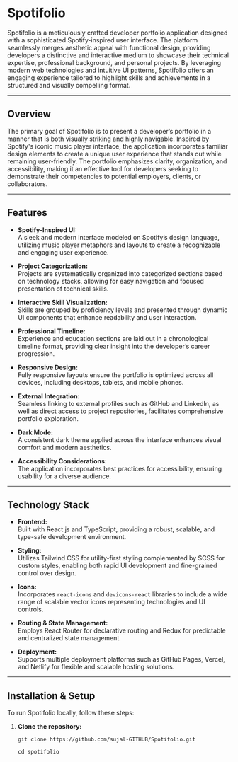# Spotifolio

Spotifolio is a meticulously crafted developer portfolio application designed with a sophisticated Spotify-inspired user interface. The platform seamlessly merges aesthetic appeal with functional design, providing developers a distinctive and interactive medium to showcase their technical expertise, professional background, and personal projects. By leveraging modern web technologies and intuitive UI patterns, Spotifolio offers an engaging experience tailored to highlight skills and achievements in a structured and visually compelling format.

---

## Overview

The primary goal of Spotifolio is to present a developer’s portfolio in a manner that is both visually striking and highly navigable. Inspired by Spotify's iconic music player interface, the application incorporates familiar design elements to create a unique user experience that stands out while remaining user-friendly. The portfolio emphasizes clarity, organization, and accessibility, making it an effective tool for developers seeking to demonstrate their competencies to potential employers, clients, or collaborators.

---

## Features

- **Spotify-Inspired UI:**  
  A sleek and modern interface modeled on Spotify’s design language, utilizing music player metaphors and layouts to create a recognizable and engaging user experience.

- **Project Categorization:**  
  Projects are systematically organized into categorized sections based on technology stacks, allowing for easy navigation and focused presentation of technical skills.

- **Interactive Skill Visualization:**  
  Skills are grouped by proficiency levels and presented through dynamic UI components that enhance readability and user interaction.

- **Professional Timeline:**  
  Experience and education sections are laid out in a chronological timeline format, providing clear insight into the developer’s career progression.

- **Responsive Design:**  
  Fully responsive layouts ensure the portfolio is optimized across all devices, including desktops, tablets, and mobile phones.

- **External Integration:**  
  Seamless linking to external profiles such as GitHub and LinkedIn, as well as direct access to project repositories, facilitates comprehensive portfolio exploration.

- **Dark Mode:**  
  A consistent dark theme applied across the interface enhances visual comfort and modern aesthetics.

- **Accessibility Considerations:**  
  The application incorporates best practices for accessibility, ensuring usability for a diverse audience.

---

## Technology Stack

- **Frontend:**  
  Built with React.js and TypeScript, providing a robust, scalable, and type-safe development environment.

- **Styling:**  
  Utilizes Tailwind CSS for utility-first styling complemented by SCSS for custom styles, enabling both rapid UI development and fine-grained control over design.

- **Icons:**  
  Incorporates `react-icons` and `devicons-react` libraries to include a wide range of scalable vector icons representing technologies and UI controls.

- **Routing & State Management:**  
  Employs React Router for declarative routing and Redux for predictable and centralized state management.

- **Deployment:**  
  Supports multiple deployment platforms such as GitHub Pages, Vercel, and Netlify for flexible and scalable hosting solutions.

---

## Installation & Setup

To run Spotifolio locally, follow these steps:

1. **Clone the repository:**
   ```
   git clone https://github.com/sujal-GITHUB/Spotifolio.git
   
   cd spotifolio
   ```
